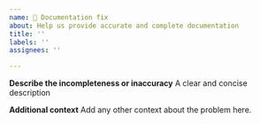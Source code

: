 ```yaml
---
name: 📃 Documentation fix
about: Help us provide accurate and complete documentation
title: ''
labels: ''
assignees: ''

---
```


**Describe the incompleteness or inaccuracy**
A clear and concise description

**Additional context**
Add any other context about the problem here.
